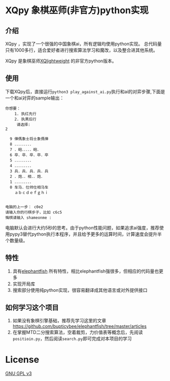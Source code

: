 # XQpy 象棋巫师(非官方)python实现

## 介绍
XQpy ，实现了一个很强的中国象棋ai，所有逻辑均使用python实现。
总代码量只有1000多行，适合爱好者进行搜索算法学习和魔改，以及整合进其他系统。

XQpy 是象棋巫师[XQlightweight](https://github.com/xqbase/xqwlight) 的非官方python版本。

## 使用

下载XQpy后，直接运行```python3 play_against_ai.py```执行和ai的对弈步骤,下面是一个和ai对弈的sample输出：

```text
你想要： 
	1. 执红先行
	2. 执黑后行
	 请选择:
2

  9 俥傌象士将士象傌俥
  8 ．．．．．．．．．
  7 ．砲．．．．．砲．
  6 卒．卒．卒．卒．卒
  5 ．．．．．．．．．
  4 ．．．．．．．．．
  3 兵．兵．兵．兵．兵
  2 ．炮．．相．．炮．
  1 ．．．．．．．．．
  0 车马．仕帅仕相马车
    ａｂｃｄｅｆｇｈｉ


电脑的上一步： c0e2
请输入你的行棋步子，比如 c6c5 
悔棋请输入 shameonme :
```

电脑默认会进行大约5秒的思考。由于python性能问题，如果追求ai强度，推荐使用pypy3替代python执行本程序，并且给予更多的运算时间，计算速度会提升半个数量级。

## 特性

1. 具有[elephantfish](https://github.com/bupticybee/elephantfish) 所有特性，相比elephantfish强很多，但相应的代码量也更多
2. 实现开局库
3. 搜索部分使用纯python实现，很容易翻译成其他语言或对外提供接口

## 如何学习这个项目

1. 如果没有象棋引擎基础，推荐先学习这里的文章 https://github.com/bupticybee/elephantfish/tree/master/articles
2. 在掌握MTD二分搜索算法，空着裁剪，力价值表等概念后，先阅读```positioin.py```，然后阅读```search.py```即可完成对本项目的学习

# License

[GNU GPL v3](https://www.gnu.org/licenses/gpl-3.0.en.html)
